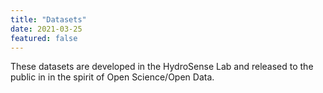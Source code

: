 ```yaml
---
title: "Datasets"
date: 2021-03-25
featured: false
---
```


These datasets are developed in the HydroSense Lab and released to the public in in the spirit of Open Science/Open Data. 
